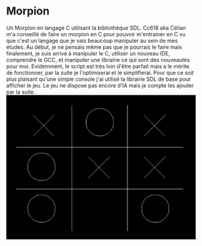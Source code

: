 # Morpion
Un Morpion en langage C utilisant la bibliothèque SDL.
Cc618 aka Célian m'a conseillé de faire un morpion en C pour pouvoir m'entrainer en C vu que c'est un langage que je vais beaucoup manipuler au sein de mes études. Au début, je ne pensais même pas que je pourrais le faire mais finalement, je suis arrivé à manipuler le C, utiliser un nouveau IDE, comprendre le GCC, et manipuler une librairie ce qui sont des nouveautés pour moi. Evidemment, le script est très loin d'être parfait mais a le mérite de fonctionner, par la suite je l'optimiserai et le simplifierai. Pour que ce soit plus plaisant qu'une simple console j'ai utilisé la librairie SDL de base pour afficher le jeu. Le jeu ne dispose pas encore d'IA mais je compte les ajouter par la suite.
![](Morpion.PNG)
